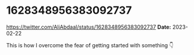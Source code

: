 # 1628348956383092737
https://twitter.com/AliAbdaal/status/1628348956383092737
**Date:** 2023-02-22

This is how I overcome the fear of getting started with something 👇
